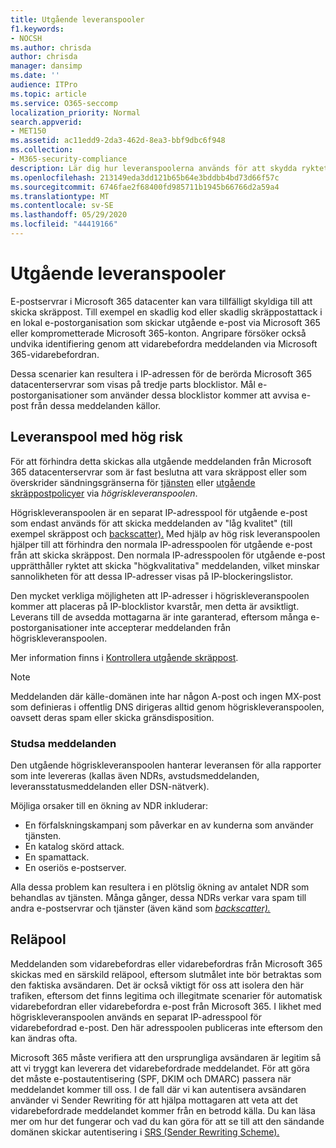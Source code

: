 ```yaml
---
title: Utgående leveranspooler
f1.keywords:
- NOCSH
ms.author: chrisda
author: chrisda
manager: dansimp
ms.date: ''
audience: ITPro
ms.topic: article
ms.service: O365-seccomp
localization_priority: Normal
search.appverid:
- MET150
ms.assetid: ac11edd9-2da3-462d-8ea3-bbf9dbc6f948
ms.collection:
- M365-security-compliance
description: Lär dig hur leveranspoolerna används för att skydda ryktet för e-postservrar i Microsoft 365-datacenter.
ms.openlocfilehash: 213149eda3dd121b65b64e3bddbb4bd73d66f57c
ms.sourcegitcommit: 6746fae2f68400fd985711b1945b66766d2a59a4
ms.translationtype: MT
ms.contentlocale: sv-SE
ms.lasthandoff: 05/29/2020
ms.locfileid: "44419166"
---
```

# <a name="outbound-delivery-pools"></a>Utgående leveranspooler

E-postservrar i Microsoft 365 datacenter kan vara tillfälligt skyldiga till att skicka skräppost. Till exempel en skadlig kod eller skadlig skräppostattack i en lokal e-postorganisation som skickar utgående e-post via Microsoft 365 eller komprometterade Microsoft 365-konton. Angripare försöker också undvika identifiering genom att vidarebefordra meddelanden via Microsoft 365-vidarebefordran.

Dessa scenarier kan resultera i IP-adressen för de berörda Microsoft 365 datacenterservrar som visas på tredje parts blocklistor. Mål e-postorganisationer som använder dessa blocklistor kommer att avvisa e-post från dessa meddelanden källor.

## <a name="high-risk-delivery-pool"></a>Leveranspool med hög risk
För att förhindra detta skickas alla utgående meddelanden från Microsoft 365 datacenterservrar som är fast beslutna att vara skräppost eller som överskrider sändningsgränserna för [tjänsten](https://docs.microsoft.com/office365/servicedescriptions/exchange-online-service-description/exchange-online-limits#sending-limits-across-office-365-options) eller [utgående skräppostpolicyer](configure-the-outbound-spam-policy.md) via _högriskleveranspoolen_.

Högriskleveranspoolen är en separat IP-adresspool för utgående e-post som endast används för att skicka meddelanden av "låg kvalitet" (till exempel skräppost och [backscatter).](backscatter-messages-and-eop.md) Med hjälp av hög risk leveranspoolen hjälper till att förhindra den normala IP-adresspoolen för utgående e-post från att skicka skräppost. Den normala IP-adresspoolen för utgående e-post upprätthåller ryktet att skicka "högkvalitativa" meddelanden, vilket minskar sannolikheten för att dessa IP-adresser visas på IP-blockeringslistor.

Den mycket verkliga möjligheten att IP-adresser i högriskleveranspoolen kommer att placeras på IP-blocklistor kvarstår, men detta är avsiktligt. Leverans till de avsedda mottagarna är inte garanterad, eftersom många e-postorganisationer inte accepterar meddelanden från högriskleveranspoolen.

Mer information finns i [Kontrollera utgående skräppost](outbound-spam-controls.md).

> [!NOTE]
> Meddelanden där källe-domänen inte har någon A-post och ingen MX-post som definieras i offentlig DNS dirigeras alltid genom högriskleveranspoolen, oavsett deras spam eller skicka gränsdisposition.

### <a name="bounce-messages"></a>Studsa meddelanden

Den utgående högriskleveranspoolen hanterar leveransen för alla rapporter som inte levereras (kallas även NDRs, avstudsmeddelanden, leveransstatusmeddelanden eller DSN-nätverk).

Möjliga orsaker till en ökning av NDR inkluderar:

- En förfalskningskampanj som påverkar en av kunderna som använder tjänsten.
- En katalog skörd attack.
- En spamattack.
- En oseriös e-postserver.

Alla dessa problem kan resultera i en plötslig ökning av antalet NDR som behandlas av tjänsten. Många gånger, dessa NDRs verkar vara spam till andra e-postservrar och tjänster (även känd som _[backscatter).](backscatter-messages-and-eop.md)_

## <a name="relay-pool"></a>Reläpool

Meddelanden som vidarebefordras eller vidarebefordras från Microsoft 365 skickas med en särskild reläpool, eftersom slutmålet inte bör betraktas som den faktiska avsändaren. Det är också viktigt för oss att isolera den här trafiken, eftersom det finns legitima och illegitmate scenarier för automatisk vidarebefordran eller vidarebefordra e-post från Microsoft 365. I likhet med högriskleveranspoolen används en separat IP-adresspool för vidarebefordrad e-post. Den här adresspoolen publiceras inte eftersom den kan ändras ofta. 

Microsoft 365 måste verifiera att den ursprungliga avsändaren är legitim så att vi tryggt kan leverera det vidarebefordrade meddelandet. För att göra det måste e-postautentisering (SPF, DKIM och DMARC) passera när meddelandet kommer till oss. I de fall där vi kan autentisera avsändaren använder vi Sender Rewriting för att hjälpa mottagaren att veta att det vidarebefordrade meddelandet kommer från en betrodd källa. Du kan läsa mer om hur det fungerar och vad du kan göra för att se till att den sändande domänen skickar autentisering i [SRS (Sender Rewriting Scheme).](https://docs.microsoft.com/office365/troubleshoot/antispam/sender-rewriting-scheme)
